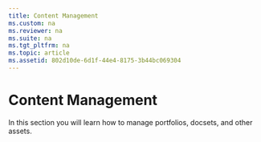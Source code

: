 ```yaml
---
title: Content Management
ms.custom: na
ms.reviewer: na
ms.suite: na
ms.tgt_pltfrm: na
ms.topic: article
ms.assetid: 802d10de-6d1f-44e4-8175-3b44bc069304
---
```

# Content Management
In this section you will learn how to manage portfolios, docsets, and other assets.

